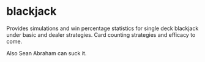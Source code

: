 # blackjack
Provides simulations and win percentage statistics for single deck blackjack under basic and dealer strategies.
Card counting strategies and efficacy to come.

Also Sean Abraham can suck it.
